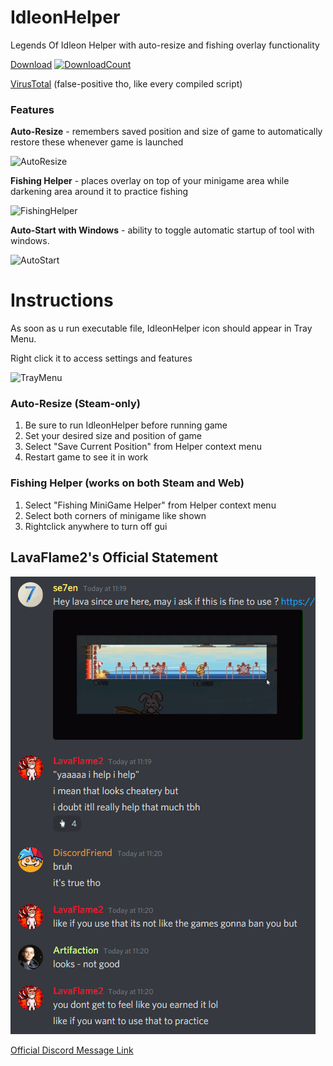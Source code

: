 # IdleonHelper
Legends Of Idleon Helper with auto-resize and fishing overlay functionality

[Download](https://github.com/se7enek/IdleonHelper/releases/tag/v.1.0.0)    [![DownloadCount](https://img.shields.io/github/downloads/se7enek/IdleonHelper/total.svg)](https://github.com/se7enek/IdleonHelper/releases/tag/v.1.0.0)

[VirusTotal](https://www.virustotal.com/gui/file/0f9c17bafcb61b6cfb7426aa52287ad433924dd3668db8676455a17d6b4f6081/detection) (false-positive tho, like every compiled script)


### Features


**Auto-Resize** - remembers saved position and size of game to automatically restore these whenever game is launched

![AutoResize](https://i.imgur.com/FMV2YOP.gif)

**Fishing Helper** - places overlay on top of your minigame area while darkening area around it to practice fishing

![FishingHelper](https://i.imgur.com/VzhVHag.gif)

**Auto-Start with Windows** - ability to toggle automatic startup of tool with windows.

![AutoStart](https://i.imgur.com/MyGHC6H.png)


# Instructions

As soon as u run executable file, IdleonHelper icon should appear in Tray Menu.

Right click it to access settings and features

![TrayMenu](https://i.imgur.com/0g6cHnf.png)

### Auto-Resize (Steam-only)
1) Be sure to run IdleonHelper before running game
2) Set your desired size and position of game
3) Select "Save Current Position" from Helper context menu
4) Restart game to see it in work

### Fishing Helper (works on both Steam and Web)
1) Select "Fishing MiniGame Helper" from Helper context menu
2) Select both corners of minigame like shown
3) Rightclick anywhere to turn off gui


## LavaFlame2's Official Statement

![LavaStatement](https://github.com/se7enek/IdleonHelper/blob/main/LavaFlame2_Statement.png?raw=true)

[Official Discord Message Link](https://discord.com/channels/437797104786604034/738868424813445172/861536797221715968)
